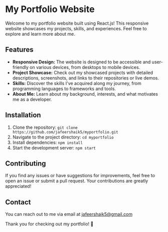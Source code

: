 # My Portfolio Website

Welcome to my portfolio website built using React.js! This responsive website showcases my projects, skills, and experiences. Feel free to explore and learn more about me.

## Features

- **Responsive Design:** The website is designed to be accessible and user-friendly on various devices, from desktops to mobile devices.
- **Project Showcase:** Check out my showcased projects with detailed descriptions, screenshots, and links to their repositories or live demos.
- **Skills:** Discover the skills I've acquired along my journey, from programming languages to frameworks and tools.
- **About Me:** Learn about my background, interests, and what motivates me as a developer.

## Installation

1. Clone the repository: `git clone https://github.com/jafeershaik5/myportfolio.git`
2. Navigate to the project directory: `cd myportfolio`
3. Install dependencies: `npm install`
4. Start the development server: `npm start`

## Contributing

If you find any issues or have suggestions for improvements, feel free to open an issue or submit a pull request. Your contributions are greatly appreciated!

## Contact

You can reach out to me via email at [jafeershaik5@gmail.com](mailto:jafeershaik5@gmail.com) 


Thank you for checking out my portfolio! 🚀
